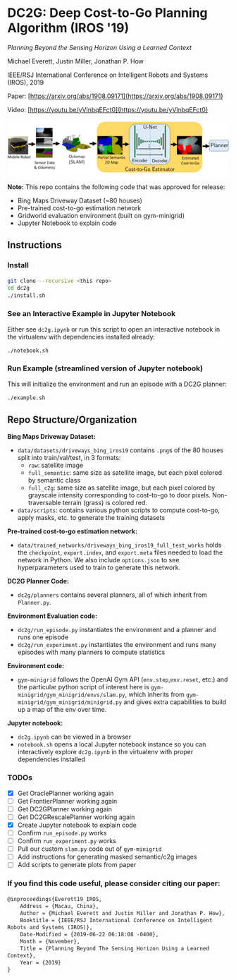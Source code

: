 # DC2G: Deep Cost-to-Go Planning Algorithm (IROS '19)

*Planning Beyond the Sensing Horizon Using a Learned Context*

Michael Everett, Justin Miller, Jonathan P. How

IEEE/RSJ International Conference on Intelligent Robots and Systems (IROS), 2019

Paper: [https://arxiv.org/abs/1908.09171](https://arxiv.org/abs/1908.09171)

Video: [https://youtu.be/yVlnbqEFct0](https://youtu.be/yVlnbqEFct0)

![network architecture](./misc/dc2g_architecture.png)

**Note:** This repo contains the following code that was approved for release:
- Bing Maps Driveway Dataset (~80 houses)
- Pre-trained cost-to-go estimation network
- Gridworld evaluation environment (built on gym-minigrid)
- Jupyter Notebook to explain code

## Instructions
### Install
```sh
git clone --recursive <this repo>
cd dc2g
./install.sh
```

### See an Interactive Example in Jupyter Notebook
Either see `dc2g.ipynb` or run this script to open an interactive notebook in the virtualenv with dependencies installed already: 
```sh
./notebook.sh
```

### Run Example (streamlined version of Jupyter notebook)
This will initialize the environment and run an episode with a DC2G planner:
```bash
./example.sh
```

## Repo Structure/Organization

**Bing Maps Driveway Dataset:**
* `data/datasets/driveways_bing_iros19` contains `.png`s of the 80 houses split into train/val/test, in 3 formats:
  - `raw`: satellite image
  - `full_semantic`: same size as satellite image, but each pixel colored by semantic class
  - `full_c2g`: same size as satellite image, but each pixel colored by grayscale intensity corresponding to cost-to-go to door pixels. Non-traversable terrain (grass) is colored red.
* `data/scripts`: contains various python scripts to compute cost-to-go, apply masks, etc. to generate the training datasets

**Pre-trained cost-to-go estimation network:**
* `data/trained_networks/driveways_bing_iros19_full_test_works` holds the `checkpoint`, `export.index`, and `export.meta` files needed to load the network in Python. We also include `options.json` to see hyperparameters used to train to generate this network.

**DC2G Planner Code:**
* `dc2g/planners` contains several planners, all of which inherit from `Planner.py`.

**Environment Evaluation code:**
* `dc2g/run_episode.py` instantiates the environment and a planner and runs one episode
* `dc2g/run_experiment.py` instantiates the environment and runs many episodes with many planners to compute statistics

**Environment code:**
* `gym-minigrid` follows the OpenAI Gym API (`env.step`,`env.reset`, etc.) and the particular python script of interest here is `gym-minigrid/gym_minigrid/envs/slam.py`, which inherits from `gym-minigrid/gym_minigrid/minigrid.py` and gives extra capabilities to build up a map of the env over time.

**Jupyter notebook:**
* `dc2g.ipynb` can be viewed in a browser
* `notebook.sh` opens a local Jupyter notebook instance so you can interactively explore `dc2g.ipynb` in the virtualenv with proper dependencies installed

### TODOs

- [x] Get OraclePlanner working again
- [ ] Get FrontierPlanner working again
- [ ] Get DC2GPlanner working again
- [ ] Get DC2GRescalePlanner working again
- [x] Create Jupyter notebook to explain code
- [ ] Confirm `run_episode.py` works
- [ ] Confirm `run_experiment.py` works
- [ ] Pull our custom `slam.py` code out of `gym-minigrid`
- [ ] Add instructions for generating masked semantic/c2g images
- [ ] Add scripts to generate plots from paper

### If you find this code useful, please consider citing our paper:
```
@inproceedings{Everett19_IROS,
	Address = {Macau, China},
	Author = {Michael Everett and Justin Miller and Jonathan P. How},
	Booktitle = {IEEE/RSJ International Conference on Intelligent Robots and Systems (IROS)},
	Date-Modified = {2019-06-22 06:18:08 -0400},
	Month = {November},
	Title = {Planning Beyond The Sensing Horizon Using a Learned Context},
	Year = {2019}
}
```
